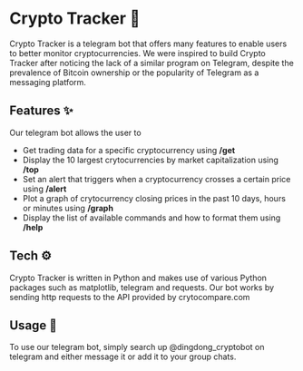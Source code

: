# Crypto Tracker 🤖

Crypto Tracker is a telegram bot that offers many features to enable users to better monitor cryptocurrencies. We were inspired to build Crypto Tracker after noticing the lack of a similar program on Telegram, despite the prevalence of Bitcoin ownership or the popularity of Telegram as a messaging platform.
## Features ✨
Our telegram bot allows the user to 

- Get trading data for a specific cryptocurrency using **/get**
- Display the 10 largest crytocurrencies by market capitalization using **/top**
- Set an alert that triggers when a cryptocurrency crosses a certain price using **/alert**
- Plot a graph of crytocurrency closing prices in the past 10 days, hours or minutes using **/graph**
- Display the list of available commands and how to format them using **/help**

## Tech ⚙️ 

Crypto Tracker is written in Python and makes use of various Python packages such as matplotlib, telegram and requests. Our bot works by sending http requests to the API provided by crytocompare.com

## Usage 🔨

To use our telegram bot, simply search up @dingdong_cryptobot on telegram and either message it or add it to your group chats.
